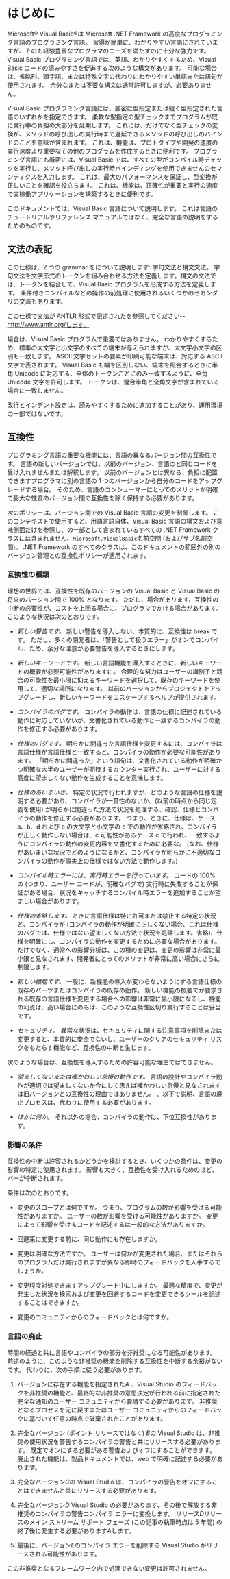 # <a name="introduction"></a>はじめに

Microsoft&reg; Visual Basic&reg;は Microsoft .NET Framework の高度なプログラミング言語のプログラミング言語。 習得が簡単に、わかりやすい言語にされていますが、そのも経験豊富なプログラマのニーズを満たすのに十分な強力です。 Visual Basic プログラミング言語では、英語、わかりやすくするため、Visual Basic コードの読みやすさを促進する次のような構文があります。 可能な場合は、省略形、頭字語、または特殊文字の代わりにわかりやすい単語または語句が使用されます。 余分なまたは不要な構文は通常許可しますが、必要ありません。

Visual Basic プログラミング言語には、厳密に型指定または緩く型指定された言語のいずれかを指定できます。 柔軟な型指定の型チェックまでプログラムが既に実行中の負担の大部分を延期します。 これには、だけでなく型チェックの変換が、メソッドの呼び出しの実行時まで遅延できるメソッドの呼び出しのバインドのことを意味が含まれます。 これは、機能は、プロトタイプや開発の速度の実行速度より重要なその他のプログラムを作成するときに便利です。 プログラミング言語にも厳密には、Visual Basic では、すべての型がコンパイル時チェックを実行し、メソッド呼び出しの実行時バインディングを使用できませんのセマンティクスを入力します。 これは、最大のパフォーマンスを保証し、型変換が正しいことを確認を役立ちます。 これは、機能は、正確性が重要と実行の速度で実稼働アプリケーションを構築するときに便利です。

このドキュメントでは、Visual Basic 言語について説明します。 これは言語のチュートリアルやリファレンス マニュアルではなく、完全な言語の説明をするためのものです。

## <a name="grammar-notation"></a>文法の表記

この仕様は、2 つの grammar をについて説明します: 字句文法と構文文法。 字句文法を文字形式のトークンを組み合わせる方法を定義します。構文の文法では、トークンを結合して、Visual Basic プログラムを形成する方法を定義します。 条件付きコンパイルなどの操作の前処理に使用されるいくつかのセカンダリの文法もあります。

この仕様で文法が ANTLR 形式で記述されたを参照してください-- http://www.antlr.org/します。

場合は、Visual Basic プログラムで重要ではありません。 わかりやすくするため、標準の大文字と小文字のすべての端末が与えられますが、大文字小文字の区別も一致します。 ASCII 文字セットの要素が印刷可能な端末は、対応する ASCII 文字で表されます。 Visual Basic も幅を区別しない、端末を照合するときに半角 Unicode に対応する、全体のトークンごとにのみ一致するように、全角 Unicode 文字を許可します。 トークンは、混合半角と全角文字が含まれている場合に一致しません。

改行とインデント設定は、読みやすくするために追加することがあり、運用環境の一部ではないです。

## <a name="compatibility"></a>互換性

プログラミング言語の重要な機能には、言語の異なるバージョン間の互換性です。 言語の新しいバージョンでは、以前のバージョン、言語のと同じコードを受け入れませんまたは解釈します。 以前のバージョンとは異なる、負担に配置できますプログラマに別の言語の 1 つのバージョンから自分のコードをアップグレードする場合。 そのため、言語のコンシューマーにとってのメリットが明確で膨大な性質のバージョン間の互換性を除く保持する必要があります。

次のポリシーは、バージョン間での Visual Basic 言語の変更を制御します。 このコンテキストで使用すると、用語言語自体、Visual Basic 言語の構文および意味側面だけを参照し、の一部として含まれているすべての .NET Framework クラスには含まれません、`Microsoft.VisualBasic`名前空間 (およびサブ名前空間)。 .NET Framework のすべてのクラスは、このドキュメントの範囲外の別のバージョン管理との互換性ポリシーが適用されます。

### <a name="kinds-of-compatibility-breaks"></a>互換性の種類

理想の世界では、互換性を既存のバージョンの Visual Basic と Visual Basic の将来のバージョン間で 100% となります。 ただし、場合があります、互換性の中断の必要性が、コストを上回る場合に、プログラマでかける場合があります。 このような状況は次のとおりです。

* *新しい警告です。* 新しい警告を導入しない、本質的に、互換性は break です。 ただし、多くの開発者は、「警告として扱うエラー」がオンでコンパイル、ため、余分な注意が必要警告を導入するときにします。

* *新しいキーワードです。* 新しい言語機能を導入するときに、新しいキーワードの概要が必要可能性がありますに。 合理的な努力はユーザーの識別子と競合の可能性を最小限に抑えるキーワードを選択して、既存のキーワードを使用して、適切な場所になります。 以前のバージョンからプロジェクトをアップグレードし、新しいキーワードをエスケープするヘルプが提供されます。

* *コンパイラのバグです。* コンパイラの動作は、言語の仕様に記述されている動作に対応していないが、文書化されている動作と一致するコンパイラの動作を修正する必要があります。

* *仕様のバグです。* 明らかに間違った言語仕様を変更するには、コンパイラは言語仕様が言語仕様と一致すると、コンパイラの動作が必要な可能性があります。 「明らかに間違った」という語句は、文書化されている動作が明確かつ明確な大半のユーザーが期待するカウンター実行され、ユーザーに対する高度に望ましくない動作を生成することを意味します。

* *仕様のあいまいさ。* 特定の状況で行われますが、どのような言語の仕様を説明する必要があり、コンパイラが一貫性のないか、(以前の時点から同じ定義を使用) が明らかに間違った方法で状況を処理する、確認、仕様とコンパイラの動作を修正する必要があります。 つまり、ときに、仕様は、ケース a、b、d および e の大文字と小文字の c での動作が省略され、コンパイラが正しく動作しない場合は、c 可能性があるケース c で行われ、一致するようにコンパイラの動作の変更内容を文書化するために必要な。 (なお、仕様があいまいな状況でどのようになるかと、コンパイラが明らかに不適切なコンパイラの動作が事実上の仕様ではない方法で動作します。)

* *コンパイル時エラーには、実行時エラーを行っています。* コードの 100% の (つまり、ユーザー コードが、明確なバグで) 実行時に失敗することが保証がある場合、状況をキャッチするコンパイル時エラーを追加することが望ましい場合があります。

* *仕様の省略します。* ときに言語仕様は特に許可または禁止する特定の状況と、コンパイラが (コンパイラの動作が明確に正しくない場合、これは仕様のバグでは、仕様ではない望ましくない方法で状況を処理します。省略)、仕様を明確にし、コンパイラの動作を変更するために必要な場合があります。 だけでなく、通常への影響分析は、この種の変更は、変更の影響は非常に最小限と見なされます、開発者にとってのメリットが非常に高い場合にさらに制限します。

* *新しい機能です。* 一般に、新機能の導入が変わらないようにする言語仕様の既存のパーツまたはコンパイラの既存の動作。 新しい機能の概要でが要求される既存の言語仕様を変更する場合への影響は非常に最小限になるし、機能の利点は、高い場合にのみは、このような互換性区切り実行することは妥当です。

* *セキュリティ。* 異常な状況は、セキュリティに関する注意事項を削除または変更すると、本質的に安全でないし、ユーザーのクリアのセキュリティ リスクをもたらす機能など、互換性の中断と生じます。

次のような場合は、互換性を導入するための許容可能な理由ではできません。

* *望ましくないまたは嘆かわしい怠慢の動作です。* 言語の設計やコンパイラ動作が適切では望ましくないか今にして思えば嘆かわしい怠慢と見なされますは旧バージョンとの互換性の理由ではありません。 、以下で説明、言語の廃止プロセスは、代わりに使用する必要があります。

* *ほかに何か。* それ以外の場合、コンパイラの動作は、下位互換性があります。

### <a name="impact-criteria"></a>影響の条件

互換性の中断は許容されるかどうかを検討するとき、いくつかの条件は、変更の影響の特定に使用されます。 影響も大きく、互換性を受け入れるためのほど、バーが中断されます。

条件は次のとおりです。

* 変更のスコープとは何ですか。 つまり、プログラムの数が影響を受ける可能性がありますか。 ユーザーの数が影響を受ける可能性がありますか。 変更によって影響を受けるコードを記述するは一般的な方法がありますか。

* 回避策に変更する前に、同じ動作にも存在しますか。

* 変更は明確な方法ですか。 ユーザーは何かが変更された場合、またはそれらのプログラムだけ実行されますが異なる即時のフィードバックを入手するでしょうか。

* 変更程度対処できますアップグレード中にしますか。 最適な精度で、変更が発生した状況を検索および変更を回避するコードを変更できるツールを記述することはできますか。

* 変更のコミュニティからのフィードバックとは何ですか。

### <a name="language-deprecation"></a>言語の廃止

時間の経過と共に言語やコンパイラの部分を非推奨になる可能性があります。 前述のように、このような非推奨の機能を削除する互換性を中断する余裕がないです。 代わりに、次の手順に従う必要があります。

1. バージョンに存在する機能を指定された*A* 、Visual Studio のフィードバックを非推奨の機能と、最終的な非推奨の意思決定が行われる前に指定された完全な通知のユーザー コミュニティから要請する必要があります。 非推奨となるプロセスを元に戻すまたはユーザー コミュニティからのフィードバックに基づいて任意の時点で破棄されたことがあります。

2. 完全なバージョン (ポイント リリースではなく) *B*の Visual Studio は、非推奨の使用状況を警告するコンパイラの警告と共にリリースする必要があります。 既定でオンにする必要がある警告およびオフにすることができます。 廃止された機能は、製品ドキュメントでは、web で明確に記述する必要があります。

3. 完全なバージョン*C*の Visual Studio は、コンパイラの警告をオフにすることはできませんと共にリリースする必要があります。

4. 完全なバージョン*D* Visual Studio の必要があります、その後で解放する非推奨のコンパイラの警告コンパイラ エラーに変換します。 リリース*D*リリースのメイン ストリーム サポート フェーズ (この記事の執筆時点は 5 年間) の終了後に発生する必要があります*A*します。

5. 最後に、バージョン*E*のコンパイラ エラーを削除する Visual Studio がリリースされる可能性があります。

この非推奨となるフレームワーク内で処理できない変更は許可されません。
